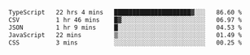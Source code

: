 <!--START_SECTION:waka-->

```txt
TypeScript   22 hrs 4 mins   █████████████████████▓░░░   86.60 %
CSV          1 hr 46 mins    █▓░░░░░░░░░░░░░░░░░░░░░░░   06.97 %
JSON         1 hr 9 mins     █░░░░░░░░░░░░░░░░░░░░░░░░   04.53 %
JavaScript   22 mins         ▒░░░░░░░░░░░░░░░░░░░░░░░░   01.49 %
CSS          3 mins          ░░░░░░░░░░░░░░░░░░░░░░░░░   00.25 %
```

<!--END_SECTION:waka-->